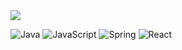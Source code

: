 <img src="https://capsule-render.vercel.app/api?type=waving&color=auto&height=300&section=header&text=heymin2&fontSize=90" />

<img alt="Java" src ="https://img.shields.io/badge/Java-007396.svg?&style=for-the-badge&logo=Java&logoColor=white"/> <img alt="JavaScript" src ="https://img.shields.io/badge/JavaScript-F7DF1E.svg?&style=for-the-badge&logo=JavaScript&logoColor=white"/> <img alt="Spring" src ="https://img.shields.io/badge/Spring-6DB33F.svg?&style=for-the-badge&logo=Spring&logoColor=white"/> <img alt="React" src ="https://img.shields.io/badge/React-61DAFB.svg?&style=for-the-badge&logo=React&logoColor=white"/>
